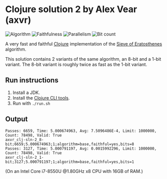 # Clojure solution 2 by Alex Vear (axvr)

![Algorithm](https://img.shields.io/badge/Algorithm-base-green)
![Faithfulness](https://img.shields.io/badge/Faithful-yes-green)
![Parallelism](https://img.shields.io/badge/Parallel-no-green)
![Bit count](https://img.shields.io/badge/Bits-8-yellowgreen)

A very fast and faithful [Clojure](https://clojure.org/) implementation of
the [Sieve of Eratosthenes](https://en.wikipedia.org/wiki/Sieve_of_Eratosthenes)
algorithm.

This solution contains 2 variants of the same algorithm, an 8-bit and a 1-bit
variant.  The 8-bit variant is roughly twice as fast as the 1-bit variant.


## Run instructions

1. Install a JDK.
2. Install the [Clojure CLI tools](https://clojure.org/guides/getting_started#_clojure_installer_and_cli_tools).
3. Run with `./run.sh`


## Output

```
Passes: 6659, Time: 5.000674963, Avg: 7.5096486E-4, Limit: 1000000, Count: 78498, Valid: True
axvr_clj-sln-2_8-bit;6659;5.000674963;1;algorithm=base,faithful=yes,bits=8
Passes: 3127, Time: 5.000791197, Avg: 0.0015992296, Limit: 1000000, Count: 78498, Valid: True
axvr_clj-sln-2_1-bit;3127;5.000791197;1;algorithm=base,faithful=yes,bits=1
```

(On an Intel Core i7-8550U @1.80GHz x8 CPU with 16GB of RAM.)
